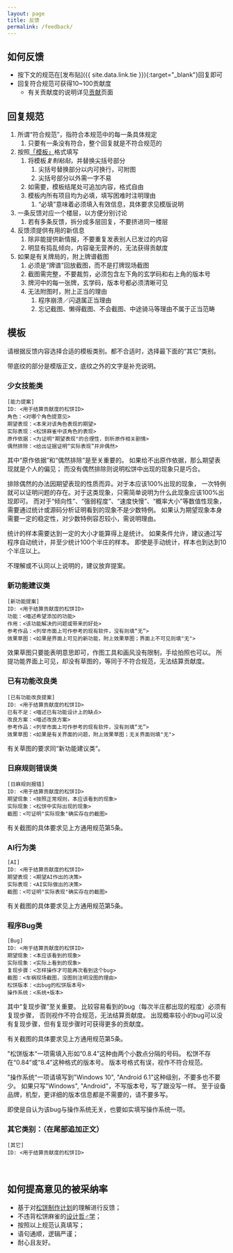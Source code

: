 ```yaml
---
layout: page
title: 反馈
permalink: /feedback/
---
```


## 如何反馈

- 按下文的规范在[发布贴]({{ site.data.link.tie }}){:target="_blank"}回复即可
- 回复符合规范可获得10~100贡献度
    - 有关贡献度的说明详见[贡献](/contribute/)页面

## 回复规范

1. 所谓“符合规范”，指符合本规范中的每一条具体规定
   1. 只要有一条没有符合，整个回复就是不符合规范的
1. 按照[「模板」](#template)格式填写
    1. 将模板*复制粘贴*，并替换尖括号部分
        1. 尖括号替换部分以内可换行，可附图
        1. 尖括号部分以外需一字不易
    1. 如需要，模板结尾处可追加内容，格式自由
    1. 模板内所有项目均为必填，填写困难时注明理由
        1. “必填”意味着必须填入有效信息，具体要求见模版说明
2. 一条反馈对应一个楼层，以方便分别讨论
    1. 若有多条反馈，拆分成多层回复，不要挤进同一楼层
3. 反馈须提供有用的新信息
    1. 除非能提供新情报，不要重复发表别人已发过的内容
    1. 明显有捣乱倾向，内容毫无营养的，无法获得贡献度
4. 如果是有关牌局的，附上牌谱截图
    1. 必须是“牌谱”回放截图，而不是打牌现场截图
    1. 截图需完整，不要裁剪，必须包含左下角的玄学码和右上角的版本号
    1. 牌河中的每一张牌，玄学码，版本号都必须清晰可见
    1. 无法附图时，附上正当的理由
        1. 程序崩溃／闪退属正当理由
        1. 忘记截图、懒得截图、不会截图、中途骑马等理由不属于正当范畴


## <a name="template"></a>模板

请根据反馈内容选择合适的模板类别。都不合适时，选择最下面的“其它”类别。

带底纹的部分是模版正文，底纹之外的文字是补充说明。

### 少女技能类
```
[能力提案]
ID: <用于结算贡献度的松饼ID>
角色：<对哪个角色提意见>
期望表现：<本来对该角色表现的期望>
实际表现：<松饼麻雀中该角色的表现>
原作依据：<为证明"期望表现"的合理性，剖析原作相关剧情>
偶然排除：<给出证据证明“实际表现”并非偶然>
```

其中“原作依据”和“偶然排除”是至关重要的。
如果给不出原作依据，那么期望表现就是个人的偏见；
而没有偶然排除则说明松饼中出现的现象只是巧合。

排除偶然的办法因期望表现的性质而异。对于本应该100%出现的现象，
一次特例就可以证明问题的存在。对于这类现象，只需简单说明为什么此现象应该100%出现即可。
而对于“倾向性”、“强弱程度”、“速度快慢”、“概率大小”等数值性现象，
需要通过统计或源码分析证明看到的现象不是少数特例。
如果认为期望现象本身需要一定的稳定性，对少数特例容忍较小，需说明理由。

统计的样本需要达到一定的大小才能算得上是统计。
如果条件允许，建议通过写程序自动统计，并至少统计100个半庄的样本。
即使是手动统计，样本也到达到10个半庄以上。

不理解或不认同以上说明的，建议放弃提案。

### 新功能建议类
```
[新功能提案]
ID: <用于结算贡献度的松饼ID>
功能：<喵述希望添加的功能>
作用：<该功能解决的问题或带来的好处>
参考作品：<列举市面上可作参考的现有软件，没有则填“无”>
效果草图：<如果是界面上可见的新功能，附上效果草图；界面上不可见则填"无">
```

效果草图只要能表明意思即可，作图工具和画风没有限制，手绘拍照也可以。
所提功能界面上可见，却没有草图的，等同于不符合规范，无法结算贡献度。

### 已有功能改良类
```
[已有功能改良提案]
ID: <用于结算贡献度的松饼ID>
已有不足：<喵述已有功能设计上的缺点>
改良方案：<喵述改良方案>
参考作品：<列举市面上可作参考的现有软件，没有则填“无”>
效果草图：<如果是有关界面的问题，附上效果草图；无关界面则填"无">
```

有关草图的要求同“新功能建议类”。

### 日麻规则错误类
```
[日麻规则报错]
ID: <用于结算贡献度的松饼ID>
期望现象：<按照正常规则，本应该看到的现象>
实际现象：<松饼中实际出现的现象>
截图：<可证明"实际现象"确实存在的截图>
```

有关截图的具体要求见上方通用规范第5条。

### AI行为类
```
[AI]
ID: <用于结算贡献度的松饼ID>
期望表现：<期望AI作出的决策>
实际表现：<AI实际做出的决策>
截图：<可证明"实际表现"确实存在的截图>
```

有关截图的具体要求见上方通用规范第5条。

### 程序Bug类
```
[Bug]
ID: <用于结算贡献度的松饼ID>
期望现象：<本应该看到的现象>
实际现象：<实际上看到的现象>
复现步骤：<怎样操作才可能再次看到这个bug>
截图：<车祸现场截图，没图则注明没图的理由>
松饼版本：<出bug的松饼版本号>
操作系统：<系统+版本>
```

其中“复现步骤”至关重要。
比较容易看到的bug（每次半庄都出现的程度）必须有复现步骤，
否则视作不符合规范，无法结算贡献度。
出现概率较小的bug可以没有复现步骤，但有复现步骤时可获得更多的贡献度。

有关截图的具体要求见上方通用规范第5条。

"松饼版本“一项需填入形如”0.8.4”这种由两个小数点分隔的号码。
松饼不存在“0.84”或“8.4”这种格式的版本号。
版本号格式有误，视作不符合规范。

"操作系统“一项请填写到"Windows 10", "Android 6.1"这种级别，不要多也不要少。
如果只写"Windows", "Android"，不写版本号，写了跟没写一样。
至于设备品牌，机型，更详细的版本信息都是不需要的，请不要多写。

即使是自认为该bug与操作系统无关，也要如实填写操作系统一项。

### 其它类别：（在尾部追加正文）
```
[其它]
ID: <用于结算贡献度的松饼ID>
```


<br />

## 如何提高意见的被采纳率

- 基于对[松饼制作计划](/docs/target/)的理解进行反馈；
- 不违背松饼麻雀的[设计哲♂学](/docs/phil/)；
- 按照以上规范认真填写；
- 语句通顺，逻辑严谨；
- 耐心且友好。

